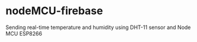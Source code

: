 # nodeMCU-firebase
Sending real-time temperature and humidity using DHT-11 sensor and Node MCU ESP8266

